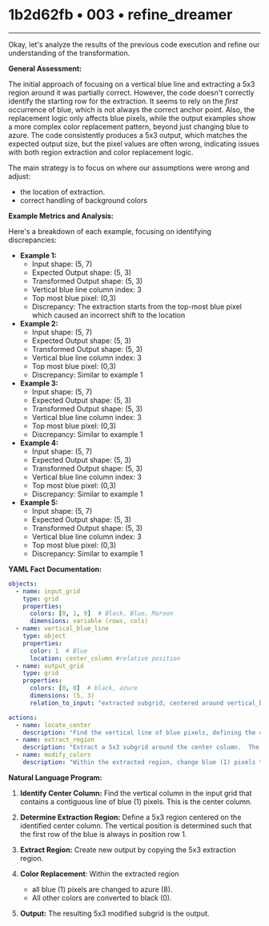 # 1b2d62fb • 003 • refine_dreamer

---
Okay, let's analyze the results of the previous code execution and refine our understanding of the transformation.

**General Assessment:**

The initial approach of focusing on a vertical blue line and extracting a 5x3 region around it was partially correct. However, the code doesn't correctly identify the starting row for the extraction. It seems to rely on the *first* occurrence of blue, which is not always the correct anchor point. Also, the replacement logic only affects blue pixels, while the output examples show a more complex color replacement pattern, beyond just changing blue to azure. The code consistently produces a 5x3 output, which matches the expected output size, but the pixel values are often wrong, indicating issues with both region extraction and color replacement logic.

The main strategy is to focus on where our assumptions were wrong and adjust:
- the location of extraction.
- correct handling of background colors

**Example Metrics and Analysis:**

Here's a breakdown of each example, focusing on identifying discrepancies:

*   **Example 1:**
    *   Input shape: (5, 7)
    *   Expected Output shape: (5, 3)
    *   Transformed Output shape: (5, 3)
    *   Vertical blue line column index: 3
    * Top most blue pixel: (0,3)
    *   Discrepancy: The extraction starts from the top-most blue pixel which caused an incorrect shift to the location
*   **Example 2:**
    *   Input shape: (5, 7)
    *   Expected Output shape: (5, 3)
    *   Transformed Output shape: (5, 3)
    *   Vertical blue line column index: 3
    * Top most blue pixel: (0,3)
    *   Discrepancy: Similar to example 1
*   **Example 3:**
    *   Input shape: (5, 7)
    *   Expected Output shape: (5, 3)
    *   Transformed Output shape: (5, 3)
    *   Vertical blue line column index: 3
    * Top most blue pixel: (0,3)
    *   Discrepancy: Similar to example 1
*   **Example 4:**
    *   Input shape: (5, 7)
    *   Expected Output shape: (5, 3)
    *   Transformed Output shape: (5, 3)
    *  Vertical blue line column index: 3
    * Top most blue pixel: (0,3)
    *   Discrepancy: Similar to example 1
*   **Example 5:**
    *   Input shape: (5, 7)
    *   Expected Output shape: (5, 3)
    *   Transformed Output shape: (5, 3)
    *   Vertical blue line column index: 3
    * Top most blue pixel: (0,3)
    *   Discrepancy: Similar to example 1

**YAML Fact Documentation:**

```yaml
objects:
  - name: input_grid
    type: grid
    properties:
      colors: [0, 1, 9]  # Black, Blue, Maroon
      dimensions: variable (rows, cols)
  - name: vertical_blue_line
    type: object
    properties:
      color: 1  # Blue
      location: center_column #relative position
  - name: output_grid
    type: grid
    properties:
      colors: [0, 8]  # black, azure
      dimensions: (5, 3)
      relation_to_input: "extracted subgrid, centered around vertical_blue_line, with color modifications"

actions:
  - name: locate_center
    description: "Find the vertical line of blue pixels, defining the center column."
  - name: extract_region
    description: "Extract a 5x3 subgrid around the center column.  The vertical position seems dependent on the overall structure, not just the first blue pixel."
  - name: modify_colors
    description: "Within the extracted region, change blue (1) pixels to azure (8) and handle background colors appropriately - replacing them with black (0) within the region of interest"
```

**Natural Language Program:**

1.  **Identify Center Column:** Find the vertical column in the input grid that contains a contiguous line of blue (1) pixels. This is the center column.
2.  **Determine Extraction Region:** Define a 5x3 region centered on the identified center column. The vertical position is determined such that the first row of the blue is always in position row 1.
3.  **Extract Region:** Create new output by copying the 5x3 extraction region.
4. **Color Replacement**: Within the extracted region
    - all blue (1) pixels are changed to azure (8).
    - All other colors are converted to black (0).

5.  **Output:** The resulting 5x3 modified subgrid is the output.

